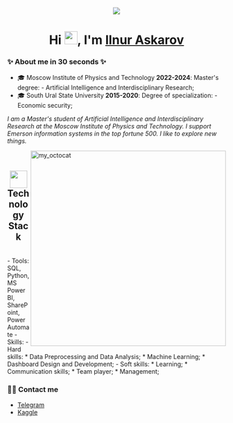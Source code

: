 <!-- <h1 align="center">Hi <img src="https://imgur.com/CTPzCrS.gif" height=30px width=30px>, I'm Aniket Kumar</h1> -->
<h1 align="center">
  <a href="https://git.io/typing-svg">
    <img src="https://readme-typing-svg.herokuapp.com/?lines=Hello,+There!+👋;Thanks+for+visiting+😊;Nice+to+meet+you!+🚀;Have+a+great+day✨&center=true&size=30">
  </a>
</h1>

<h1 align="center">Hi <img src="https://imgur.com/CTPzCrS.gif" height=30px width=30px>, I'm <a href="https://www.linkedin.com/in/ilnur-askarov/" target="_blank"> Ilnur Askarov </a></h1>


### ✨ About me in 30 seconds ✨ 
* 🎓 Moscow Institute of Physics and Technology **2022-2024**:
Master's degree: - Artificial Intelligence and Interdisciplinary Research;
* 🎓 South Ural State University  **2015-2020**:
Degree of specialization: - Economic security;

<p><i> I am a Master's student of Artificial Intelligence and Interdisciplinary Research at the Moscow Institute of Physics and Technology. 
I support Emerson information systems in the top fortune 500. 
I like to explore new things.</i></p>

<img src = "https://user-images.githubusercontent.com/61582763/134278937-ed33e623-b833-4565-945d-29fa43ea0b7c.gif" align = "right" alt="my_octocat" width=450px>

<!--<img align="right" alt="PNG" src="https://github.com/Anjan50/Anjan50/blob/main/Untitled%20design%20(14).png" width="400" height="400" />-->

<br>

<h2 align="center"> <img src="https://media.giphy.com/media/WUlplcMpOCEmTGBtBW/giphy.gif" width="40"> Technology Stack</h2>
<br>
- Tools: SQL, Python, MS PowerBI, SharePoint, Power Automate
  - Skills:
    - Hard skills:
          * Data Preprocessing and Data Analysis;
          * Machine Learning;
          * Dashboard Design and Development;
    - Soft skills:
          * Learning;
          * Communication skills;
          * Team player;
          * Management;




### 🙌🏻 Contact me
- [Telegram](https://t.me/ilnuraskarov)
- [Kaggle]()
